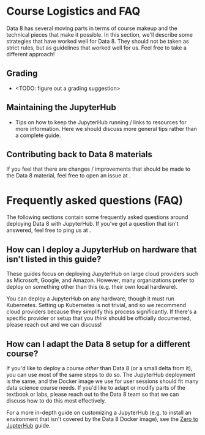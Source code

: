 # Course Logistics and FAQ

Data 8 has several moving parts in terms of course makeup and the
technical pieces that make it possible. In this section, we'll describe
some strategies that have worked well for Data 8. They should not be
taken as strict rules, but as guidelines that worked well for us. Feel
free to take a different approach!

## Grading

* <TODO: figure out a grading suggestion>

## Maintaining the JupyterHub

* Tips on how to keep the JupyterHub running / links to resources for more
  information. Here we should discuss more general tips rather than a complete
  guide.

## Contributing back to Data 8 materials

If you feel that there are changes / improvements that should be made to
the Data 8 material, feel free to open an issue at <TODO INSERT PROPER CHANNEL HERE>.


# Frequently asked questions (FAQ)

The following sections contain some frequently asked questions around deploying
Data 8 with JupyterHub. If you've got a question that isn't answered, feel free
to ping us at <XXX TODO>.

## How can I deploy a JupyterHub on hardware that isn't listed in this guide?

These guides focus on deploying JupyterHub on large cloud providers such as
Microsoft, Google, and Amazon. However, many organizations prefer to deploy on
something other than this (e.g. their own local hardware).

You can deploy a
JupyterHub on any hardware, though it must run Kubernetes. Setting up Kubernetes
is not trivial, and so we recommend cloud providers because they simplify this
process significantly. If there's a specific provider or setup that you *think*
should be officially documented, please reach out and we can discuss!

## How can I adapt the Data 8 setup for a different course?

If you'd like to deploy a course _other_ than Data 8 (or a small delta from it),
you can use most of the same steps to do so. The JupyterHub deployment is the same,
and the Docker image we use for user sessions should fit many data science course
needs. If you'd like to adapt or modify parts of the textbook or labs, please reach
out to the Data 8 team so that we can discuss how to do this most effectively.

For a more in-depth guide on customizing a JupyterHub (e.g. to install an environment
that isn't covered by the Data 8 Docker image), see the [Zero to JupterHub](https://z2jh.jupyter.org)
guide.
 